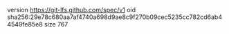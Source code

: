 version https://git-lfs.github.com/spec/v1
oid sha256:29e78c680aa7af4740a698d9ae8c9f270b09cec5235cc782cd6ab44549fe85e8
size 767
